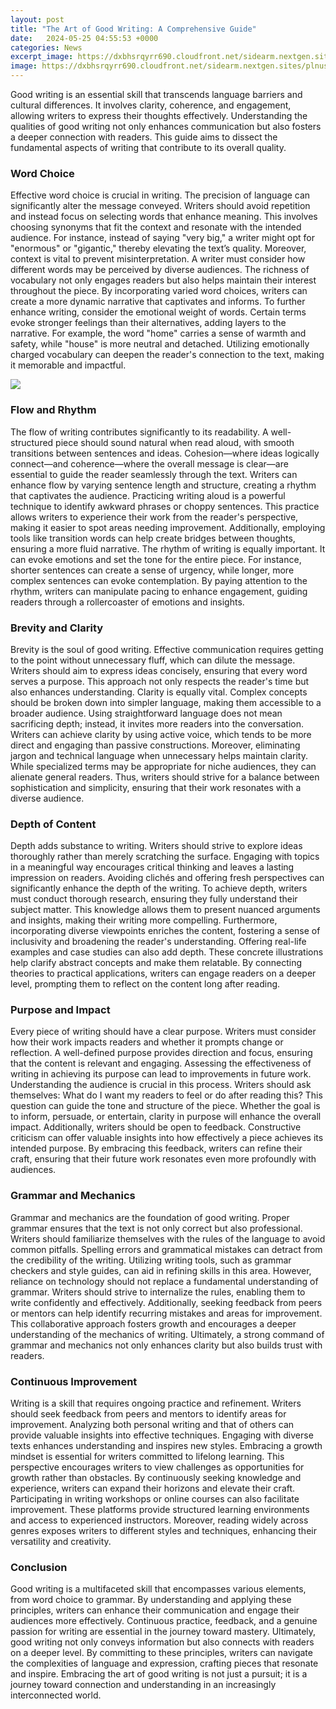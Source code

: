 ```yaml
---
layout: post
title: "The Art of Good Writing: A Comprehensive Guide"
date:   2024-05-25 04:55:53 +0000
categories: News
excerpt_image: https://dxbhsrqyrr690.cloudfront.net/sidearm.nextgen.sites/plnusealions.com/images/responsive_2023/default_image.png
image: https://dxbhsrqyrr690.cloudfront.net/sidearm.nextgen.sites/plnusealions.com/images/responsive_2023/default_image.png
---
```


Good writing is an essential skill that transcends language barriers and cultural differences. It involves clarity, coherence, and engagement, allowing writers to express their thoughts effectively. Understanding the qualities of good writing not only enhances communication but also fosters a deeper connection with readers. This guide aims to dissect the fundamental aspects of writing that contribute to its overall quality.
### Word Choice
Effective word choice is crucial in writing. The precision of language can significantly alter the message conveyed. Writers should avoid repetition and instead focus on selecting words that enhance meaning. This involves choosing synonyms that fit the context and resonate with the intended audience. For instance, instead of saying "very big," a writer might opt for "enormous" or "gigantic," thereby elevating the text’s quality.
Moreover, context is vital to prevent misinterpretation. A writer must consider how different words may be perceived by diverse audiences. The richness of vocabulary not only engages readers but also helps maintain their interest throughout the piece. By incorporating varied word choices, writers can create a more dynamic narrative that captivates and informs.
To further enhance writing, consider the emotional weight of words. Certain terms evoke stronger feelings than their alternatives, adding layers to the narrative. For example, the word "home" carries a sense of warmth and safety, while "house" is more neutral and detached. Utilizing emotionally charged vocabulary can deepen the reader's connection to the text, making it memorable and impactful.

![](https://dxbhsrqyrr690.cloudfront.net/sidearm.nextgen.sites/plnusealions.com/images/responsive_2023/default_image.png)
### Flow and Rhythm
The flow of writing contributes significantly to its readability. A well-structured piece should sound natural when read aloud, with smooth transitions between sentences and ideas. Cohesion—where ideas logically connect—and coherence—where the overall message is clear—are essential to guide the reader seamlessly through the text. Writers can enhance flow by varying sentence length and structure, creating a rhythm that captivates the audience.
Practicing writing aloud is a powerful technique to identify awkward phrases or choppy sentences. This practice allows writers to experience their work from the reader's perspective, making it easier to spot areas needing improvement. Additionally, employing tools like transition words can help create bridges between thoughts, ensuring a more fluid narrative.
The rhythm of writing is equally important. It can evoke emotions and set the tone for the entire piece. For instance, shorter sentences can create a sense of urgency, while longer, more complex sentences can evoke contemplation. By paying attention to the rhythm, writers can manipulate pacing to enhance engagement, guiding readers through a rollercoaster of emotions and insights.
### Brevity and Clarity
Brevity is the soul of good writing. Effective communication requires getting to the point without unnecessary fluff, which can dilute the message. Writers should aim to express ideas concisely, ensuring that every word serves a purpose. This approach not only respects the reader's time but also enhances understanding.
Clarity is equally vital. Complex concepts should be broken down into simpler language, making them accessible to a broader audience. Using straightforward language does not mean sacrificing depth; instead, it invites more readers into the conversation. Writers can achieve clarity by using active voice, which tends to be more direct and engaging than passive constructions.
Moreover, eliminating jargon and technical language when unnecessary helps maintain clarity. While specialized terms may be appropriate for niche audiences, they can alienate general readers. Thus, writers should strive for a balance between sophistication and simplicity, ensuring that their work resonates with a diverse audience.
### Depth of Content
Depth adds substance to writing. Writers should strive to explore ideas thoroughly rather than merely scratching the surface. Engaging with topics in a meaningful way encourages critical thinking and leaves a lasting impression on readers. Avoiding clichés and offering fresh perspectives can significantly enhance the depth of the writing.
To achieve depth, writers must conduct thorough research, ensuring they fully understand their subject matter. This knowledge allows them to present nuanced arguments and insights, making their writing more compelling. Furthermore, incorporating diverse viewpoints enriches the content, fostering a sense of inclusivity and broadening the reader's understanding.
Offering real-life examples and case studies can also add depth. These concrete illustrations help clarify abstract concepts and make them relatable. By connecting theories to practical applications, writers can engage readers on a deeper level, prompting them to reflect on the content long after reading.
### Purpose and Impact
Every piece of writing should have a clear purpose. Writers must consider how their work impacts readers and whether it prompts change or reflection. A well-defined purpose provides direction and focus, ensuring that the content is relevant and engaging. Assessing the effectiveness of writing in achieving its purpose can lead to improvements in future work.
Understanding the audience is crucial in this process. Writers should ask themselves: What do I want my readers to feel or do after reading this? This question can guide the tone and structure of the piece. Whether the goal is to inform, persuade, or entertain, clarity in purpose will enhance the overall impact.
Additionally, writers should be open to feedback. Constructive criticism can offer valuable insights into how effectively a piece achieves its intended purpose. By embracing this feedback, writers can refine their craft, ensuring that their future work resonates even more profoundly with audiences.
### Grammar and Mechanics
Grammar and mechanics are the foundation of good writing. Proper grammar ensures that the text is not only correct but also professional. Writers should familiarize themselves with the rules of the language to avoid common pitfalls. Spelling errors and grammatical mistakes can detract from the credibility of the writing.
Utilizing writing tools, such as grammar checkers and style guides, can aid in refining skills in this area. However, reliance on technology should not replace a fundamental understanding of grammar. Writers should strive to internalize the rules, enabling them to write confidently and effectively.
Additionally, seeking feedback from peers or mentors can help identify recurring mistakes and areas for improvement. This collaborative approach fosters growth and encourages a deeper understanding of the mechanics of writing. Ultimately, a strong command of grammar and mechanics not only enhances clarity but also builds trust with readers.
### Continuous Improvement
Writing is a skill that requires ongoing practice and refinement. Writers should seek feedback from peers and mentors to identify areas for improvement. Analyzing both personal writing and that of others can provide valuable insights into effective techniques. Engaging with diverse texts enhances understanding and inspires new styles.
Embracing a growth mindset is essential for writers committed to lifelong learning. This perspective encourages writers to view challenges as opportunities for growth rather than obstacles. By continuously seeking knowledge and experience, writers can expand their horizons and elevate their craft.
Participating in writing workshops or online courses can also facilitate improvement. These platforms provide structured learning environments and access to experienced instructors. Moreover, reading widely across genres exposes writers to different styles and techniques, enhancing their versatility and creativity.
### Conclusion
Good writing is a multifaceted skill that encompasses various elements, from word choice to grammar. By understanding and applying these principles, writers can enhance their communication and engage their audiences more effectively. Continuous practice, feedback, and a genuine passion for writing are essential in the journey toward mastery. Ultimately, good writing not only conveys information but also connects with readers on a deeper level.
By committing to these principles, writers can navigate the complexities of language and expression, crafting pieces that resonate and inspire. Embracing the art of good writing is not just a pursuit; it is a journey toward connection and understanding in an increasingly interconnected world.